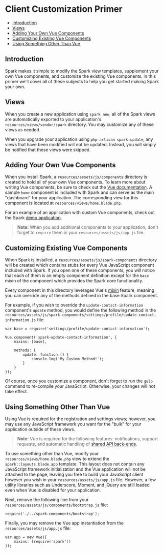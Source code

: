 # Client Customization Primer

- [Introduction](#introduction)
- [Views](#views)
- [Adding Your Own Vue Components](#adding-your-own-vue-components)
- [Customizing Existing Vue Components](#customizing-existing-vue-components)
- [Using Something Other Than Vue](#other-than-vue)

<a name="introduction"></a>
## Introduction

Spark makes it simple to modify the Spark view templates, supplement your own Vue components, and customize the existing Vue components. In this primer we'll cover all of these subjects to help you get started making Spark your own.

<a name="views"></a>
## Views

When you create a new application using `spark new`, all of the Spark views are automatically exported to your application's `resources/views/vendor/spark` directory. You may customize any of these views as needed.

When you upgrade your application using `php artisan spark:update`, any views that have been modified will not be updated. Instead, you will simply be notified that these views were skipped.

<a name="adding-your-own-vue-components"></a>
## Adding Your Own Vue Components

When you install Spark, a `resources/assets/js/components` directory is created to hold all of your own Vue components. To learn more about writing Vue components, be sure to check out the [Vue documentation](http://vuejs.org/guide/components.html). A sample `home` component is included with Spark and can serve as the main "dashboard" for your application. The corresponding view for this component is located at `resources/views/home.blade.php`.

For an example of an application with custom Vue components, check out the Spark [demo application](/docs/3.0/quickstart#demo-application).

> **Note:** When you add additional components to your application, don't forget to `require` them in your `resources/assets/js/app.js` file.

<a name="customizing-existing-vue-components"></a>
## Customizing Existing Vue Components

When Spark is installed, a `resources/assets/js/spark-components` directory will be created which contains stubs for every Vue JavaScript component included with Spark. If you open one of these components, you will notice that each of them is an empty component definition except for the `base` mixin of the component which provides the Spark core functionality.

Every component in this directory leverages Vue's [mixin](http://vuejs.org/guide/mixins.html) feature, meaning you can override any of the methods defined in the base Spark component.

For example, if you wish to override the `update-contact-information` component's `update` method, you would define the following method in the `resources/assets/js/spark-components/settings/profile/update-contact-information.js` file:

    var base = require('settings/profile/update-contact-information');

    Vue.component('spark-update-contact-information', {
        mixins: [base],

        methods: {
            update: function () {
                console.log('My Custom Method!');
            }
        }
    });

Of course, once you customize a component, don't forget to run the `gulp` command to re-compile your JavaScript. Otherwise, your changes will not take effect.

<a name="other-than-vue"></a>
## Using Something Other Than Vue

Using Vue is required for the registration and settings views; however, you may use any JavaScript framework you want for the "bulk" for your application outside of these views.

> **Note:** Vue is required for the following features: notifications, support requests, and automatic handling of [shared API back-ends](/docs/3.0/api#sharing-your-api).

To use something other than Vue, modify your `resources/views/home.blade.php` view to extend the `spark::layouts.blade.app` template. This layout does not contain any JavaScript framework initialization and the Vue application will not be attached to the page, leaving you free to build your JavaScript client however you wish in your `resources/assets/js/app.js` file. However, a few utility libraries such as Underscore, Moment, and jQuery are still loaded even when Vue is disabled for your application.

Next, remove the following line from your `resources/assets/js/components/bootstrap.js` file:

    require('./../spark-components/bootstrap');

Finally, you may remove the Vue app instantiation from the `resources/assets/js/app.js` file:

    var app = new Vue({
        mixins: [require('spark')]
    });
